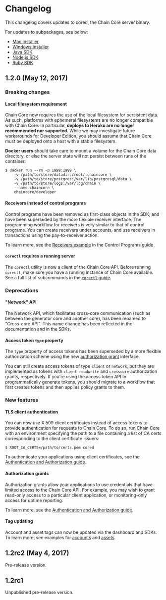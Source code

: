 # Changelog

This changelog covers updates to cored, the Chain Core server binary.

For updates to subpackages, see below:

- [Mac installer](https://github.com/chain/chain/blob/1.2-stable/installer/mac/CHANGELOG.md)
- [Windows installer](https://github.com/chain/chain/blob/1.2-stable/installer/windows/CHANGELOG.md)
- [Java SDK](https://github.com/chain/chain/blob/1.2-stable/sdk/java/CHANGELOG.md)
- [Node.js SDK](https://github.com/chain/chain/blob/1.2-stable/sdk/node/CHANGELOG.md)
- [Ruby SDK](https://github.com/chain/chain/blob/1.2-stable/sdk/ruby/CHANGELOG.md)

<a name="1.2.0"></a>
## 1.2.0 (May 12, 2017)

### Breaking changes

#### Local filesystem requirement

Chain Core now requires the use of the local filesystem for persistent data. As such, platforms with ephemeral filesystems are no longer compatible with Chain Core. In particular, **deploys to Heroku are no longer recommended nor supported**. While we may investigate future workarounds for Developer Edition, you should assume that Chain Core must be deployed onto a host with a stable filesystem.

**Docker users** should take care to mount a volume for the Chain Core data directory, or else the server state will not persist between runs of the container:

```
$ docker run --rm -p 1999:1999 \
    -v /path/to/store/datadir:/root/.chaincore \
    -v /path/to/store/postgres:/var/lib/postgresql/data \
    -v /path/to/store/logs:/var/log/chain \
    --name chaincore \
    chaincore/developer
```

#### Receivers instead of control programs

Control programs have been removed as first-class objects in the SDK, and have been superseded by the more flexible receiver interface. The programming workflow for receivers is very similar to that of control programs. You can create receivers under accounts, and use receivers in transactions using the pay-to-receiver action.

To learn more, see the [Receivers example](../build-applications/control-programs#receivers) in the Control Programs guide.

#### `corectl` requires a running server

The `corectl` utility is now a client of the Chain Core API. Before running `corectl`, make sure you have a running instance of Chain Core available. See a full list of subcommands in the [`corectl` guide](corectl.md).

### Deprecations

#### "Network" API

The Network API, which facilitates cross-core communication (such as between the generator core and another core), has been renamed to "Cross-core API". This name change has been reflected in the documentation and in the SDKs.

#### Access token `type` property

The `type` property of access tokens has been superseded by a more flexible authorization scheme using the new <a href="#1.2.0-authorization-grants">authorization grant</a> interface.

You can still create access tokens of type `client` or `network`, but they are implemented as tokens with `client-readwrite` and `crosscore` authorization grants, respectively. If you're using the access token API to programmatically generate tokens, you should migrate to a workflow that first creates tokens and then applies policy grants to them.

### New features

<a name="1.2.0-tls-client-authentication"></a>
#### TLS client authentication

You can now use X.509 client certificates instead of access tokens to provide authentication for requests to Chain Core. To do so, run Chain Core with an environment specifying the path to a file containing a list of CA certs corresponding to the client certificate issuers:

```
$ ROOT_CA_CERTS=/path/to/certs.pem cored
```

To authenticate your applications using client certificates, see the [Authentication and Authorization guide](../learn-more/authentication-and-authorization.md#tls-authentication).

<a name="1.2.0-authorization-grants"></a>
#### Authorization grants

Authorization grants allow your applications to use credentials that have limited access to the Chain Core API. For example, you may wish to grant read-only access to a particular client application, or monitoring-only access for uptime reporting.

To learn more, see the [Authentication and Authorization guide](../learn-more/authentication-and-authorization.md#granting-access).

#### Tag updating

Account and asset tags can now be updated via the dashboard and SDKs. To learn more, see examples for [accounts](../build-applications/accounts.md#update-tags-on-existing-accounts) and [assets](../build-applications/assets.md#update-tags-on-existing-assets).

<a name="1.2rc2"></a>
## 1.2rc2 (May 4, 2017)

Pre-release version.

## 1.2rc1

Unpublished pre-release version.
